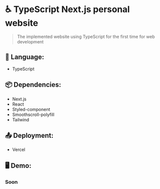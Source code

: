 # ♿️ TypeScript Next.js personal website

> The implemented website using TypeScript for the first time for web development

## 📢 Language:

* TypeScript

## 📦 Dependencies:

* Next.js
* React
* Styled-component
* Smoothscroll-polyfill
* Tailwind


## 📤 Deployment:
* Vercel


## 🖥 Demo:
### Soon

